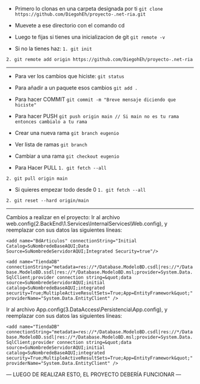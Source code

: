 - Primero lo clonas en una carpeta designada por ti
`git clone https://github.com/DiegohEh/proyecto-.net-ria.git`

- Muevete a ese directorio con el comando cd

- Luego te fijas si tienes una inicializacion de git
`git remote -v`

- Si no la tienes haz:
`1. git init`

`2. git remote add origin https://github.com/DiegohEh/proyecto-.net-ria`

----------------------------------------------------------------------------

- Para ver los cambios que hiciste:
`git status`

- Para añadir a un paquete esos cambios
`git add .`

- Para hacer COMMIT
`git commit -m "Breve mensaje diciendo que hiciste"`

- Para hacer PUSH
`git push origin main // Si main no es tu rama entonces cambialo a tu rama`

- Crear una nueva rama
`git branch eugenio`

- Ver lista de ramas
`git branch`

- Cambiar a una rama
`git checkout eugenio`

- Para Hacer PULL
`1. git fetch --all`

`2. git pull origin main`

- Si quieres empezar todo desde 0
`1. git fetch --all`

`2. git reset --hard origin/main`

----------------------------------------------------------------------------

Cambios a realizar en el proyecto: 
Ir al archivo web.config(2.BackEnd\1.Services\InternalServices\Web.config), y reemplazar con sus datos las siguientes líneas:

`<add name="BdArticulos" connectionString="Initial Catalog=SuNombredeBaseAQUI;Data Source=SuNombredeServidorAQUI;Integrated Security=true"/>`

`<add name="TiendaDB" connectionString="metadata=res://*/Database.ModeloBD.csdl|res://*/Database.ModeloBD.ssdl|res://*/Database.ModeloBD.msl;provider=System.Data.SqlClient;provider connection string=&quot;data source=SuNombredeServidorAQUI;initial catalog=SuNombredeBaseAQUI;integrated security=True;MultipleActiveResultSets=True;App=EntityFramework&quot;" providerName="System.Data.EntityClient" />`

Ir al archivo App.config(3.DataAccess\Persistencia\App.config), y reemplazar con sus datos las siguientes líneas:

`<add name="TiendaDB" connectionString="metadata=res://*/Database.ModeloBD.csdl|res://*/Database.ModeloBD.ssdl|res://*/Database.ModeloBD.msl;provider=System.Data.SqlClient;provider connection string=&quot;data source=SuNombredeServidorAQUI;initial catalog=SuNombredeBaseAQUI;integrated security=True;MultipleActiveResultSets=True;App=EntityFramework&quot;" providerName="System.Data.EntityClient" />`



— LUEGO DE REALIZAR ESTO, EL PROYECTO DEBERÍA FUNCIONAR — 
